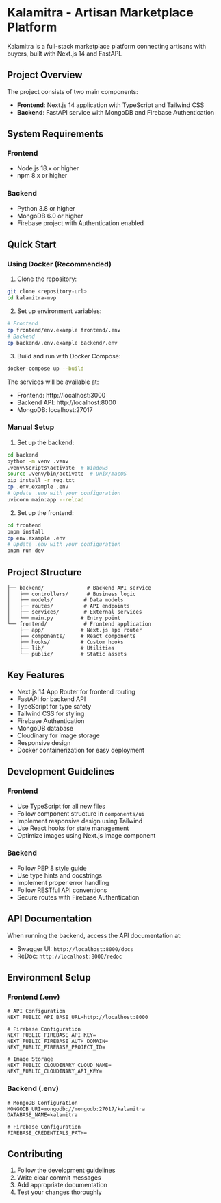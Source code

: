 # Kalamitra - Artisan Marketplace Platform

Kalamitra is a full-stack marketplace platform connecting artisans with buyers, built with Next.js 14 and FastAPI.

## Project Overview

The project consists of two main components:

- **Frontend**: Next.js 14 application with TypeScript and Tailwind CSS
- **Backend**: FastAPI service with MongoDB and Firebase Authentication

## System Requirements

### Frontend

- Node.js 18.x or higher
- npm 8.x or higher

### Backend

- Python 3.8 or higher
- MongoDB 6.0 or higher
- Firebase project with Authentication enabled

## Quick Start

### Using Docker (Recommended)

1. Clone the repository:
```bash
git clone <repository-url>
cd kalamitra-mvp
```

2. Set up environment variables:
```bash
# Frontend
cp frontend/env.example frontend/.env
# Backend
cp backend/.env.example backend/.env
```

3. Build and run with Docker Compose:
```bash
docker-compose up --build
```

The services will be available at:
- Frontend: http://localhost:3000
- Backend API: http://localhost:8000
- MongoDB: localhost:27017

### Manual Setup

1. Set up the backend:

```bash
cd backend
python -m venv .venv
.venv\Scripts\activate  # Windows
source .venv/bin/activate  # Unix/macOS
pip install -r req.txt
cp .env.example .env
# Update .env with your configuration
uvicorn main:app --reload
```

2. Set up the frontend:

```bash
cd frontend
pnpm install
cp env.example .env
# Update .env with your configuration
pnpm run dev
```

## Project Structure

```
├── backend/              # Backend API service
│   ├── controllers/      # Business logic
│   ├── models/          # Data models
│   ├── routes/          # API endpoints
│   ├── services/        # External services
│   └── main.py         # Entry point
└── frontend/            # Frontend application
    ├── app/            # Next.js app router
    ├── components/     # React components
    ├── hooks/          # Custom hooks
    ├── lib/            # Utilities
    └── public/         # Static assets
```

## Key Features

- Next.js 14 App Router for frontend routing
- FastAPI for backend API
- TypeScript for type safety
- Tailwind CSS for styling
- Firebase Authentication
- MongoDB database
- Cloudinary for image storage
- Responsive design
- Docker containerization for easy deployment

## Development Guidelines

### Frontend

- Use TypeScript for all new files
- Follow component structure in `components/ui`
- Implement responsive design using Tailwind
- Use React hooks for state management
- Optimize images using Next.js Image component

### Backend

- Follow PEP 8 style guide
- Use type hints and docstrings
- Implement proper error handling
- Follow RESTful API conventions
- Secure routes with Firebase Authentication

## API Documentation

When running the backend, access the API documentation at:

- Swagger UI: `http://localhost:8000/docs`
- ReDoc: `http://localhost:8000/redoc`

## Environment Setup

### Frontend (.env)

```env
# API Configuration
NEXT_PUBLIC_API_BASE_URL=http://localhost:8000

# Firebase Configuration
NEXT_PUBLIC_FIREBASE_API_KEY=
NEXT_PUBLIC_FIREBASE_AUTH_DOMAIN=
NEXT_PUBLIC_FIREBASE_PROJECT_ID=

# Image Storage
NEXT_PUBLIC_CLOUDINARY_CLOUD_NAME=
NEXT_PUBLIC_CLOUDINARY_API_KEY=
```

### Backend (.env)

```env
# MongoDB Configuration
MONGODB_URI=mongodb://mongodb:27017/kalamitra
DATABASE_NAME=kalamitra

# Firebase Configuration
FIREBASE_CREDENTIALS_PATH=
```

## Contributing

1. Follow the development guidelines
2. Write clear commit messages
3. Add appropriate documentation
4. Test your changes thoroughly
